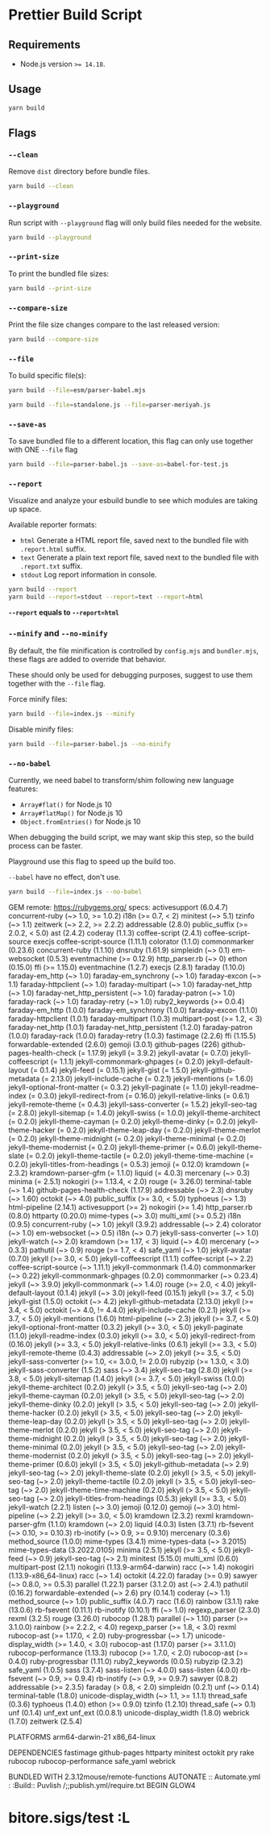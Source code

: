 # Prettier Build Script

## Requirements

- Node.js version `>= 14.18`.

## Usage

```sh
yarn build
```

## Flags

### `--clean`

Remove `dist` directory before bundle files.

```sh
yarn build --clean
```

### `--playground`

Run script with `--playground` flag will only build files needed for the website.

```sh
yarn build --playground
```

### `--print-size`

To print the bundled file sizes:

```sh
yarn build --print-size
```

### `--compare-size`

Print the file size changes compare to the last released version:

```sh
yarn build --compare-size
```

### `--file`

To build specific file(s):

```sh
yarn build --file=esm/parser-babel.mjs
```

```sh
yarn build --file=standalone.js --file=parser-meriyah.js
```

### `--save-as`

To save bundled file to a different location, this flag can only use together with ONE `--file` flag

```sh
yarn build --file=parser-babel.js --save-as=babel-for-test.js
```

### `--report`

Visualize and analyze your esbuild bundle to see which modules are taking up space.

Available reporter formats:

- `html` Generate a HTML report file, saved next to the bundled file with `.report.html` suffix.
- `text` Generate a plain text report file, saved next to the bundled file with `.report.txt` suffix.
- `stdout` Log report information in console.

```sh
yarn build --report
yarn build --report=stdout --report=text --report=html
```

**`--report` equals to `--report=html`**

### `--minify` and `--no-minify`

By default, the file minification is controlled by `config.mjs` and `bundler.mjs`, these flags are added to override that behavior.

These should only be used for debugging purposes, suggest to use them together with the `--file` flag.

Force minify files:

```sh
yarn build --file=index.js --minify
```

Disable minify files:

```sh
yarn build --file=parser-babel.js --no-minify
```

### `--no-babel`

Currently, we need babel to transform/shim following new language features:

- `Array#flat()` for Node.js 10
- `Array#flatMap()` for Node.js 10
- `Object.fromEntries()` for Node.js 10

When debugging the build script, we may want skip this step, so the build process can be faster.

Playground use this flag to speed up the build too.

`--babel` have no effect, don't use.

```sh
yarn build --file=index.js --no-babel
```
GEM
  remote: https://rubygems.org/
  specs:
    activesupport (6.0.4.7)
      concurrent-ruby (~> 1.0, >= 1.0.2)
      i18n (>= 0.7, < 2)
      minitest (~> 5.1)
      tzinfo (~> 1.1)
      zeitwerk (~> 2.2, >= 2.2.2)
    addressable (2.8.0)
      public_suffix (>= 2.0.2, < 5.0)
    ast (2.4.2)
    coderay (1.1.3)
    coffee-script (2.4.1)
      coffee-script-source
      execjs
    coffee-script-source (1.11.1)
    colorator (1.1.0)
    commonmarker (0.23.6)
    concurrent-ruby (1.1.10)
    dnsruby (1.61.9)
      simpleidn (~> 0.1)
    em-websocket (0.5.3)
      eventmachine (>= 0.12.9)
      http_parser.rb (~> 0)
    ethon (0.15.0)
      ffi (>= 1.15.0)
    eventmachine (1.2.7)
    execjs (2.8.1)
    faraday (1.10.0)
      faraday-em_http (~> 1.0)
      faraday-em_synchrony (~> 1.0)
      faraday-excon (~> 1.1)
      faraday-httpclient (~> 1.0)
      faraday-multipart (~> 1.0)
      faraday-net_http (~> 1.0)
      faraday-net_http_persistent (~> 1.0)
      faraday-patron (~> 1.0)
      faraday-rack (~> 1.0)
      faraday-retry (~> 1.0)
      ruby2_keywords (>= 0.0.4)
    faraday-em_http (1.0.0)
    faraday-em_synchrony (1.0.0)
    faraday-excon (1.1.0)
    faraday-httpclient (1.0.1)
    faraday-multipart (1.0.3)
      multipart-post (>= 1.2, < 3)
    faraday-net_http (1.0.1)
    faraday-net_http_persistent (1.2.0)
    faraday-patron (1.0.0)
    faraday-rack (1.0.0)
    faraday-retry (1.0.3)
    fastimage (2.2.6)
    ffi (1.15.5)
    forwardable-extended (2.6.0)
    gemoji (3.0.1)
    github-pages (226)
      github-pages-health-check (= 1.17.9)
      jekyll (= 3.9.2)
      jekyll-avatar (= 0.7.0)
      jekyll-coffeescript (= 1.1.1)
      jekyll-commonmark-ghpages (= 0.2.0)
      jekyll-default-layout (= 0.1.4)
      jekyll-feed (= 0.15.1)
      jekyll-gist (= 1.5.0)
      jekyll-github-metadata (= 2.13.0)
      jekyll-include-cache (= 0.2.1)
      jekyll-mentions (= 1.6.0)
      jekyll-optional-front-matter (= 0.3.2)
      jekyll-paginate (= 1.1.0)
      jekyll-readme-index (= 0.3.0)
      jekyll-redirect-from (= 0.16.0)
      jekyll-relative-links (= 0.6.1)
      jekyll-remote-theme (= 0.4.3)
      jekyll-sass-converter (= 1.5.2)
      jekyll-seo-tag (= 2.8.0)
      jekyll-sitemap (= 1.4.0)
      jekyll-swiss (= 1.0.0)
      jekyll-theme-architect (= 0.2.0)
      jekyll-theme-cayman (= 0.2.0)
      jekyll-theme-dinky (= 0.2.0)
      jekyll-theme-hacker (= 0.2.0)
      jekyll-theme-leap-day (= 0.2.0)
      jekyll-theme-merlot (= 0.2.0)
      jekyll-theme-midnight (= 0.2.0)
      jekyll-theme-minimal (= 0.2.0)
      jekyll-theme-modernist (= 0.2.0)
      jekyll-theme-primer (= 0.6.0)
      jekyll-theme-slate (= 0.2.0)
      jekyll-theme-tactile (= 0.2.0)
      jekyll-theme-time-machine (= 0.2.0)
      jekyll-titles-from-headings (= 0.5.3)
      jemoji (= 0.12.0)
      kramdown (= 2.3.2)
      kramdown-parser-gfm (= 1.1.0)
      liquid (= 4.0.3)
      mercenary (~> 0.3)
      minima (= 2.5.1)
      nokogiri (>= 1.13.4, < 2.0)
      rouge (= 3.26.0)
      terminal-table (~> 1.4)
    github-pages-health-check (1.17.9)
      addressable (~> 2.3)
      dnsruby (~> 1.60)
      octokit (~> 4.0)
      public_suffix (>= 3.0, < 5.0)
      typhoeus (~> 1.3)
    html-pipeline (2.14.1)
      activesupport (>= 2)
      nokogiri (>= 1.4)
    http_parser.rb (0.8.0)
    httparty (0.20.0)
      mime-types (~> 3.0)
      multi_xml (>= 0.5.2)
    i18n (0.9.5)
      concurrent-ruby (~> 1.0)
    jekyll (3.9.2)
      addressable (~> 2.4)
      colorator (~> 1.0)
      em-websocket (~> 0.5)
      i18n (~> 0.7)
      jekyll-sass-converter (~> 1.0)
      jekyll-watch (~> 2.0)
      kramdown (>= 1.17, < 3)
      liquid (~> 4.0)
      mercenary (~> 0.3.3)
      pathutil (~> 0.9)
      rouge (>= 1.7, < 4)
      safe_yaml (~> 1.0)
    jekyll-avatar (0.7.0)
      jekyll (>= 3.0, < 5.0)
    jekyll-coffeescript (1.1.1)
      coffee-script (~> 2.2)
      coffee-script-source (~> 1.11.1)
    jekyll-commonmark (1.4.0)
      commonmarker (~> 0.22)
    jekyll-commonmark-ghpages (0.2.0)
      commonmarker (~> 0.23.4)
      jekyll (~> 3.9.0)
      jekyll-commonmark (~> 1.4.0)
      rouge (>= 2.0, < 4.0)
    jekyll-default-layout (0.1.4)
      jekyll (~> 3.0)
    jekyll-feed (0.15.1)
      jekyll (>= 3.7, < 5.0)
    jekyll-gist (1.5.0)
      octokit (~> 4.2)
    jekyll-github-metadata (2.13.0)
      jekyll (>= 3.4, < 5.0)
      octokit (~> 4.0, != 4.4.0)
    jekyll-include-cache (0.2.1)
      jekyll (>= 3.7, < 5.0)
    jekyll-mentions (1.6.0)
      html-pipeline (~> 2.3)
      jekyll (>= 3.7, < 5.0)
    jekyll-optional-front-matter (0.3.2)
      jekyll (>= 3.0, < 5.0)
    jekyll-paginate (1.1.0)
    jekyll-readme-index (0.3.0)
      jekyll (>= 3.0, < 5.0)
    jekyll-redirect-from (0.16.0)
      jekyll (>= 3.3, < 5.0)
    jekyll-relative-links (0.6.1)
      jekyll (>= 3.3, < 5.0)
    jekyll-remote-theme (0.4.3)
      addressable (~> 2.0)
      jekyll (>= 3.5, < 5.0)
      jekyll-sass-converter (>= 1.0, <= 3.0.0, != 2.0.0)
      rubyzip (>= 1.3.0, < 3.0)
    jekyll-sass-converter (1.5.2)
      sass (~> 3.4)
    jekyll-seo-tag (2.8.0)
      jekyll (>= 3.8, < 5.0)
    jekyll-sitemap (1.4.0)
      jekyll (>= 3.7, < 5.0)
    jekyll-swiss (1.0.0)
    jekyll-theme-architect (0.2.0)
      jekyll (> 3.5, < 5.0)
      jekyll-seo-tag (~> 2.0)
    jekyll-theme-cayman (0.2.0)
      jekyll (> 3.5, < 5.0)
      jekyll-seo-tag (~> 2.0)
    jekyll-theme-dinky (0.2.0)
      jekyll (> 3.5, < 5.0)
      jekyll-seo-tag (~> 2.0)
    jekyll-theme-hacker (0.2.0)
      jekyll (> 3.5, < 5.0)
      jekyll-seo-tag (~> 2.0)
    jekyll-theme-leap-day (0.2.0)
      jekyll (> 3.5, < 5.0)
      jekyll-seo-tag (~> 2.0)
    jekyll-theme-merlot (0.2.0)
      jekyll (> 3.5, < 5.0)
      jekyll-seo-tag (~> 2.0)
    jekyll-theme-midnight (0.2.0)
      jekyll (> 3.5, < 5.0)
      jekyll-seo-tag (~> 2.0)
    jekyll-theme-minimal (0.2.0)
      jekyll (> 3.5, < 5.0)
      jekyll-seo-tag (~> 2.0)
    jekyll-theme-modernist (0.2.0)
      jekyll (> 3.5, < 5.0)
      jekyll-seo-tag (~> 2.0)
    jekyll-theme-primer (0.6.0)
      jekyll (> 3.5, < 5.0)
      jekyll-github-metadata (~> 2.9)
      jekyll-seo-tag (~> 2.0)
    jekyll-theme-slate (0.2.0)
      jekyll (> 3.5, < 5.0)
      jekyll-seo-tag (~> 2.0)
    jekyll-theme-tactile (0.2.0)
      jekyll (> 3.5, < 5.0)
      jekyll-seo-tag (~> 2.0)
    jekyll-theme-time-machine (0.2.0)
      jekyll (> 3.5, < 5.0)
      jekyll-seo-tag (~> 2.0)
    jekyll-titles-from-headings (0.5.3)
      jekyll (>= 3.3, < 5.0)
    jekyll-watch (2.2.1)
      listen (~> 3.0)
    jemoji (0.12.0)
      gemoji (~> 3.0)
      html-pipeline (~> 2.2)
      jekyll (>= 3.0, < 5.0)
    kramdown (2.3.2)
      rexml
    kramdown-parser-gfm (1.1.0)
      kramdown (~> 2.0)
    liquid (4.0.3)
    listen (3.7.1)
      rb-fsevent (~> 0.10, >= 0.10.3)
      rb-inotify (~> 0.9, >= 0.9.10)
    mercenary (0.3.6)
    method_source (1.0.0)
    mime-types (3.4.1)
      mime-types-data (~> 3.2015)
    mime-types-data (3.2022.0105)
    minima (2.5.1)
      jekyll (>= 3.5, < 5.0)
      jekyll-feed (~> 0.9)
      jekyll-seo-tag (~> 2.1)
    minitest (5.15.0)
    multi_xml (0.6.0)
    multipart-post (2.1.1)
    nokogiri (1.13.9-arm64-darwin)
      racc (~> 1.4)
    nokogiri (1.13.9-x86_64-linux)
      racc (~> 1.4)
    octokit (4.22.0)
      faraday (>= 0.9)
      sawyer (~> 0.8.0, >= 0.5.3)
    parallel (1.22.1)
    parser (3.1.2.0)
      ast (~> 2.4.1)
    pathutil (0.16.2)
      forwardable-extended (~> 2.6)
    pry (0.14.1)
      coderay (~> 1.1)
      method_source (~> 1.0)
    public_suffix (4.0.7)
    racc (1.6.0)
    rainbow (3.1.1)
    rake (13.0.6)
    rb-fsevent (0.11.1)
    rb-inotify (0.10.1)
      ffi (~> 1.0)
    regexp_parser (2.3.0)
    rexml (3.2.5)
    rouge (3.26.0)
    rubocop (1.28.1)
      parallel (~> 1.10)
      parser (>= 3.1.0.0)
      rainbow (>= 2.2.2, < 4.0)
      regexp_parser (>= 1.8, < 3.0)
      rexml
      rubocop-ast (>= 1.17.0, < 2.0)
      ruby-progressbar (~> 1.7)
      unicode-display_width (>= 1.4.0, < 3.0)
    rubocop-ast (1.17.0)
      parser (>= 3.1.1.0)
    rubocop-performance (1.13.3)
      rubocop (>= 1.7.0, < 2.0)
      rubocop-ast (>= 0.4.0)
    ruby-progressbar (1.11.0)
    ruby2_keywords (0.0.5)
    rubyzip (2.3.2)
    safe_yaml (1.0.5)
    sass (3.7.4)
      sass-listen (~> 4.0.0)
    sass-listen (4.0.0)
      rb-fsevent (~> 0.9, >= 0.9.4)
      rb-inotify (~> 0.9, >= 0.9.7)
    sawyer (0.8.2)
      addressable (>= 2.3.5)
      faraday (> 0.8, < 2.0)
    simpleidn (0.2.1)
      unf (~> 0.1.4)
    terminal-table (1.8.0)
      unicode-display_width (~> 1.1, >= 1.1.1)
    thread_safe (0.3.6)
    typhoeus (1.4.0)
      ethon (>= 0.9.0)
    tzinfo (1.2.10)
      thread_safe (~> 0.1)
    unf (0.1.4)
      unf_ext
    unf_ext (0.0.8.1)
    unicode-display_width (1.8.0)
    webrick (1.7.0)
    zeitwerk (2.5.4)

PLATFORMS
  arm64-darwin-21
  x86_64-linux

DEPENDENCIES
  fastimage
  github-pages
  httparty
  minitest
  octokit
  pry
  rake
  rubocop
  rubocop-performance
  safe_yaml
  webrick

BUNDLED WITH
   2.3.12mouse/remote-functions
   AUTONATE ::
   Automate.yml :
   :Build::
  Puvlish /;;publish.yml/require.txt 
  BEGIN
  GLOW4
  # bitore.sigs/test :L
